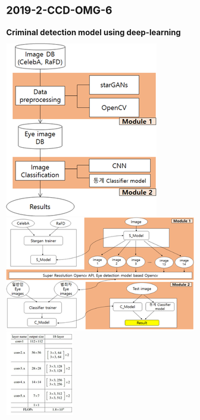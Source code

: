 # 2019-2-CCD-OMG-6
**Criminal detection model using deep-learning**
---
![framework](./framework1.png)
![Image training system](./image_training_process.png)
![ResNet18](./ResNet18.png)
